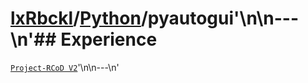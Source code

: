 # [lxRbckl](https://github.com/lxRbckl/lxRbckl/tree/main)/[Python](https://github.com/lxRbckl/lxRbckl/tree/main/Python)/pyautogui'\n\n---\n'## Experience
[`Project-RCoD V2`](https://github.com/lxRbckl/Project-RCoD/blob/V2/README.md)'\n\n---\n'